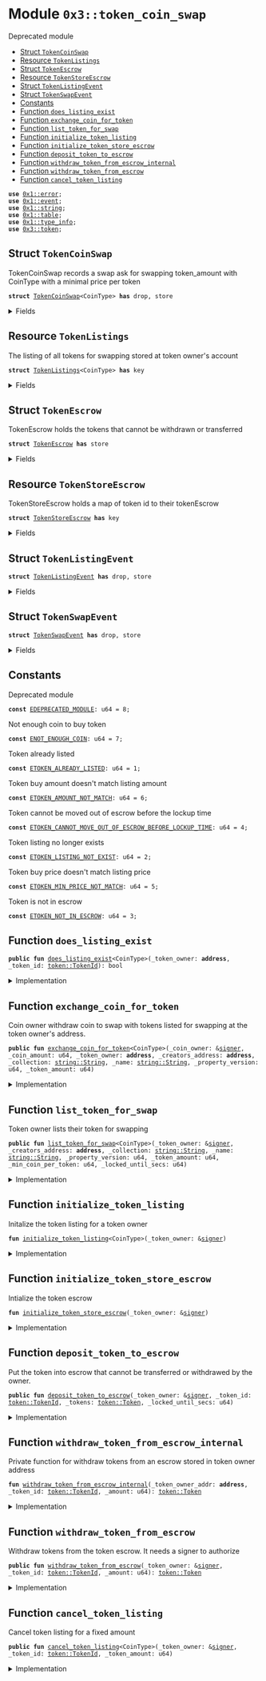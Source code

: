 
<a name="0x3_token_coin_swap"></a>

# Module `0x3::token_coin_swap`

Deprecated module


-  [Struct `TokenCoinSwap`](#0x3_token_coin_swap_TokenCoinSwap)
-  [Resource `TokenListings`](#0x3_token_coin_swap_TokenListings)
-  [Struct `TokenEscrow`](#0x3_token_coin_swap_TokenEscrow)
-  [Resource `TokenStoreEscrow`](#0x3_token_coin_swap_TokenStoreEscrow)
-  [Struct `TokenListingEvent`](#0x3_token_coin_swap_TokenListingEvent)
-  [Struct `TokenSwapEvent`](#0x3_token_coin_swap_TokenSwapEvent)
-  [Constants](#@Constants_0)
-  [Function `does_listing_exist`](#0x3_token_coin_swap_does_listing_exist)
-  [Function `exchange_coin_for_token`](#0x3_token_coin_swap_exchange_coin_for_token)
-  [Function `list_token_for_swap`](#0x3_token_coin_swap_list_token_for_swap)
-  [Function `initialize_token_listing`](#0x3_token_coin_swap_initialize_token_listing)
-  [Function `initialize_token_store_escrow`](#0x3_token_coin_swap_initialize_token_store_escrow)
-  [Function `deposit_token_to_escrow`](#0x3_token_coin_swap_deposit_token_to_escrow)
-  [Function `withdraw_token_from_escrow_internal`](#0x3_token_coin_swap_withdraw_token_from_escrow_internal)
-  [Function `withdraw_token_from_escrow`](#0x3_token_coin_swap_withdraw_token_from_escrow)
-  [Function `cancel_token_listing`](#0x3_token_coin_swap_cancel_token_listing)


<pre><code><b>use</b> <a href="../../aptos-framework/../aptos-stdlib/../move-stdlib/doc/error.md#0x1_error">0x1::error</a>;
<b>use</b> <a href="../../aptos-framework/doc/event.md#0x1_event">0x1::event</a>;
<b>use</b> <a href="../../aptos-framework/../aptos-stdlib/../move-stdlib/doc/string.md#0x1_string">0x1::string</a>;
<b>use</b> <a href="../../aptos-framework/../aptos-stdlib/doc/table.md#0x1_table">0x1::table</a>;
<b>use</b> <a href="../../aptos-framework/../aptos-stdlib/doc/type_info.md#0x1_type_info">0x1::type_info</a>;
<b>use</b> <a href="token.md#0x3_token">0x3::token</a>;
</code></pre>



<a name="0x3_token_coin_swap_TokenCoinSwap"></a>

## Struct `TokenCoinSwap`

TokenCoinSwap records a swap ask for swapping token_amount with CoinType with a minimal price per token


<pre><code><b>struct</b> <a href="token_coin_swap.md#0x3_token_coin_swap_TokenCoinSwap">TokenCoinSwap</a>&lt;CoinType&gt; <b>has</b> drop, store
</code></pre>



<details>
<summary>Fields</summary>


<dl>
<dt>
<code>token_amount: u64</code>
</dt>
<dd>

</dd>
<dt>
<code>min_price_per_token: u64</code>
</dt>
<dd>

</dd>
</dl>


</details>

<a name="0x3_token_coin_swap_TokenListings"></a>

## Resource `TokenListings`

The listing of all tokens for swapping stored at token owner's account


<pre><code><b>struct</b> <a href="token_coin_swap.md#0x3_token_coin_swap_TokenListings">TokenListings</a>&lt;CoinType&gt; <b>has</b> key
</code></pre>



<details>
<summary>Fields</summary>


<dl>
<dt>
<code>listings: <a href="../../aptos-framework/../aptos-stdlib/doc/table.md#0x1_table_Table">table::Table</a>&lt;<a href="token.md#0x3_token_TokenId">token::TokenId</a>, <a href="token_coin_swap.md#0x3_token_coin_swap_TokenCoinSwap">token_coin_swap::TokenCoinSwap</a>&lt;CoinType&gt;&gt;</code>
</dt>
<dd>

</dd>
<dt>
<code>listing_events: <a href="../../aptos-framework/doc/event.md#0x1_event_EventHandle">event::EventHandle</a>&lt;<a href="token_coin_swap.md#0x3_token_coin_swap_TokenListingEvent">token_coin_swap::TokenListingEvent</a>&gt;</code>
</dt>
<dd>

</dd>
<dt>
<code>swap_events: <a href="../../aptos-framework/doc/event.md#0x1_event_EventHandle">event::EventHandle</a>&lt;<a href="token_coin_swap.md#0x3_token_coin_swap_TokenSwapEvent">token_coin_swap::TokenSwapEvent</a>&gt;</code>
</dt>
<dd>

</dd>
</dl>


</details>

<a name="0x3_token_coin_swap_TokenEscrow"></a>

## Struct `TokenEscrow`

TokenEscrow holds the tokens that cannot be withdrawn or transferred


<pre><code><b>struct</b> <a href="token_coin_swap.md#0x3_token_coin_swap_TokenEscrow">TokenEscrow</a> <b>has</b> store
</code></pre>



<details>
<summary>Fields</summary>


<dl>
<dt>
<code><a href="token.md#0x3_token">token</a>: <a href="token.md#0x3_token_Token">token::Token</a></code>
</dt>
<dd>

</dd>
<dt>
<code>locked_until_secs: u64</code>
</dt>
<dd>

</dd>
</dl>


</details>

<a name="0x3_token_coin_swap_TokenStoreEscrow"></a>

## Resource `TokenStoreEscrow`

TokenStoreEscrow holds a map of token id to their tokenEscrow


<pre><code><b>struct</b> <a href="token_coin_swap.md#0x3_token_coin_swap_TokenStoreEscrow">TokenStoreEscrow</a> <b>has</b> key
</code></pre>



<details>
<summary>Fields</summary>


<dl>
<dt>
<code>token_escrows: <a href="../../aptos-framework/../aptos-stdlib/doc/table.md#0x1_table_Table">table::Table</a>&lt;<a href="token.md#0x3_token_TokenId">token::TokenId</a>, <a href="token_coin_swap.md#0x3_token_coin_swap_TokenEscrow">token_coin_swap::TokenEscrow</a>&gt;</code>
</dt>
<dd>

</dd>
</dl>


</details>

<a name="0x3_token_coin_swap_TokenListingEvent"></a>

## Struct `TokenListingEvent`



<pre><code><b>struct</b> <a href="token_coin_swap.md#0x3_token_coin_swap_TokenListingEvent">TokenListingEvent</a> <b>has</b> drop, store
</code></pre>



<details>
<summary>Fields</summary>


<dl>
<dt>
<code>token_id: <a href="token.md#0x3_token_TokenId">token::TokenId</a></code>
</dt>
<dd>

</dd>
<dt>
<code>amount: u64</code>
</dt>
<dd>

</dd>
<dt>
<code>min_price: u64</code>
</dt>
<dd>

</dd>
<dt>
<code>locked_until_secs: u64</code>
</dt>
<dd>

</dd>
<dt>
<code>coin_type_info: <a href="../../aptos-framework/../aptos-stdlib/doc/type_info.md#0x1_type_info_TypeInfo">type_info::TypeInfo</a></code>
</dt>
<dd>

</dd>
</dl>


</details>

<a name="0x3_token_coin_swap_TokenSwapEvent"></a>

## Struct `TokenSwapEvent`



<pre><code><b>struct</b> <a href="token_coin_swap.md#0x3_token_coin_swap_TokenSwapEvent">TokenSwapEvent</a> <b>has</b> drop, store
</code></pre>



<details>
<summary>Fields</summary>


<dl>
<dt>
<code>token_id: <a href="token.md#0x3_token_TokenId">token::TokenId</a></code>
</dt>
<dd>

</dd>
<dt>
<code>token_buyer: <b>address</b></code>
</dt>
<dd>

</dd>
<dt>
<code>token_amount: u64</code>
</dt>
<dd>

</dd>
<dt>
<code>coin_amount: u64</code>
</dt>
<dd>

</dd>
<dt>
<code>coin_type_info: <a href="../../aptos-framework/../aptos-stdlib/doc/type_info.md#0x1_type_info_TypeInfo">type_info::TypeInfo</a></code>
</dt>
<dd>

</dd>
</dl>


</details>

<a name="@Constants_0"></a>

## Constants


<a name="0x3_token_coin_swap_EDEPRECATED_MODULE"></a>

Deprecated module


<pre><code><b>const</b> <a href="token_coin_swap.md#0x3_token_coin_swap_EDEPRECATED_MODULE">EDEPRECATED_MODULE</a>: u64 = 8;
</code></pre>



<a name="0x3_token_coin_swap_ENOT_ENOUGH_COIN"></a>

Not enough coin to buy token


<pre><code><b>const</b> <a href="token_coin_swap.md#0x3_token_coin_swap_ENOT_ENOUGH_COIN">ENOT_ENOUGH_COIN</a>: u64 = 7;
</code></pre>



<a name="0x3_token_coin_swap_ETOKEN_ALREADY_LISTED"></a>

Token already listed


<pre><code><b>const</b> <a href="token_coin_swap.md#0x3_token_coin_swap_ETOKEN_ALREADY_LISTED">ETOKEN_ALREADY_LISTED</a>: u64 = 1;
</code></pre>



<a name="0x3_token_coin_swap_ETOKEN_AMOUNT_NOT_MATCH"></a>

Token buy amount doesn't match listing amount


<pre><code><b>const</b> <a href="token_coin_swap.md#0x3_token_coin_swap_ETOKEN_AMOUNT_NOT_MATCH">ETOKEN_AMOUNT_NOT_MATCH</a>: u64 = 6;
</code></pre>



<a name="0x3_token_coin_swap_ETOKEN_CANNOT_MOVE_OUT_OF_ESCROW_BEFORE_LOCKUP_TIME"></a>

Token cannot be moved out of escrow before the lockup time


<pre><code><b>const</b> <a href="token_coin_swap.md#0x3_token_coin_swap_ETOKEN_CANNOT_MOVE_OUT_OF_ESCROW_BEFORE_LOCKUP_TIME">ETOKEN_CANNOT_MOVE_OUT_OF_ESCROW_BEFORE_LOCKUP_TIME</a>: u64 = 4;
</code></pre>



<a name="0x3_token_coin_swap_ETOKEN_LISTING_NOT_EXIST"></a>

Token listing no longer exists


<pre><code><b>const</b> <a href="token_coin_swap.md#0x3_token_coin_swap_ETOKEN_LISTING_NOT_EXIST">ETOKEN_LISTING_NOT_EXIST</a>: u64 = 2;
</code></pre>



<a name="0x3_token_coin_swap_ETOKEN_MIN_PRICE_NOT_MATCH"></a>

Token buy price doesn't match listing price


<pre><code><b>const</b> <a href="token_coin_swap.md#0x3_token_coin_swap_ETOKEN_MIN_PRICE_NOT_MATCH">ETOKEN_MIN_PRICE_NOT_MATCH</a>: u64 = 5;
</code></pre>



<a name="0x3_token_coin_swap_ETOKEN_NOT_IN_ESCROW"></a>

Token is not in escrow


<pre><code><b>const</b> <a href="token_coin_swap.md#0x3_token_coin_swap_ETOKEN_NOT_IN_ESCROW">ETOKEN_NOT_IN_ESCROW</a>: u64 = 3;
</code></pre>



<a name="0x3_token_coin_swap_does_listing_exist"></a>

## Function `does_listing_exist`



<pre><code><b>public</b> <b>fun</b> <a href="token_coin_swap.md#0x3_token_coin_swap_does_listing_exist">does_listing_exist</a>&lt;CoinType&gt;(_token_owner: <b>address</b>, _token_id: <a href="token.md#0x3_token_TokenId">token::TokenId</a>): bool
</code></pre>



<details>
<summary>Implementation</summary>


<pre><code><b>public</b> <b>fun</b> <a href="token_coin_swap.md#0x3_token_coin_swap_does_listing_exist">does_listing_exist</a>&lt;CoinType&gt;(
    _token_owner: <b>address</b>,
    _token_id: TokenId
): bool {
    <b>abort</b> <a href="../../aptos-framework/../aptos-stdlib/../move-stdlib/doc/error.md#0x1_error_invalid_argument">error::invalid_argument</a>(<a href="token_coin_swap.md#0x3_token_coin_swap_EDEPRECATED_MODULE">EDEPRECATED_MODULE</a>)
}
</code></pre>



</details>

<a name="0x3_token_coin_swap_exchange_coin_for_token"></a>

## Function `exchange_coin_for_token`

Coin owner withdraw coin to swap with tokens listed for swapping at the token owner's address.


<pre><code><b>public</b> <b>fun</b> <a href="token_coin_swap.md#0x3_token_coin_swap_exchange_coin_for_token">exchange_coin_for_token</a>&lt;CoinType&gt;(_coin_owner: &<a href="../../aptos-framework/../aptos-stdlib/../move-stdlib/doc/signer.md#0x1_signer">signer</a>, _coin_amount: u64, _token_owner: <b>address</b>, _creators_address: <b>address</b>, _collection: <a href="../../aptos-framework/../aptos-stdlib/../move-stdlib/doc/string.md#0x1_string_String">string::String</a>, _name: <a href="../../aptos-framework/../aptos-stdlib/../move-stdlib/doc/string.md#0x1_string_String">string::String</a>, _property_version: u64, _token_amount: u64)
</code></pre>



<details>
<summary>Implementation</summary>


<pre><code><b>public</b> <b>fun</b> <a href="token_coin_swap.md#0x3_token_coin_swap_exchange_coin_for_token">exchange_coin_for_token</a>&lt;CoinType&gt;(
    _coin_owner: &<a href="../../aptos-framework/../aptos-stdlib/../move-stdlib/doc/signer.md#0x1_signer">signer</a>,
    _coin_amount: u64,
    _token_owner: <b>address</b>,
    _creators_address: <b>address</b>,
    _collection: String,
    _name: String,
    _property_version: u64,
    _token_amount: u64,
) {
    <b>abort</b> <a href="../../aptos-framework/../aptos-stdlib/../move-stdlib/doc/error.md#0x1_error_invalid_argument">error::invalid_argument</a>(<a href="token_coin_swap.md#0x3_token_coin_swap_EDEPRECATED_MODULE">EDEPRECATED_MODULE</a>)
}
</code></pre>



</details>

<a name="0x3_token_coin_swap_list_token_for_swap"></a>

## Function `list_token_for_swap`

Token owner lists their token for swapping


<pre><code><b>public</b> <b>fun</b> <a href="token_coin_swap.md#0x3_token_coin_swap_list_token_for_swap">list_token_for_swap</a>&lt;CoinType&gt;(_token_owner: &<a href="../../aptos-framework/../aptos-stdlib/../move-stdlib/doc/signer.md#0x1_signer">signer</a>, _creators_address: <b>address</b>, _collection: <a href="../../aptos-framework/../aptos-stdlib/../move-stdlib/doc/string.md#0x1_string_String">string::String</a>, _name: <a href="../../aptos-framework/../aptos-stdlib/../move-stdlib/doc/string.md#0x1_string_String">string::String</a>, _property_version: u64, _token_amount: u64, _min_coin_per_token: u64, _locked_until_secs: u64)
</code></pre>



<details>
<summary>Implementation</summary>


<pre><code><b>public</b> entry <b>fun</b> <a href="token_coin_swap.md#0x3_token_coin_swap_list_token_for_swap">list_token_for_swap</a>&lt;CoinType&gt;(
    _token_owner: &<a href="../../aptos-framework/../aptos-stdlib/../move-stdlib/doc/signer.md#0x1_signer">signer</a>,
    _creators_address: <b>address</b>,
    _collection: String,
    _name: String,
    _property_version: u64,
    _token_amount: u64,
    _min_coin_per_token: u64,
    _locked_until_secs: u64
) {
    <b>abort</b> <a href="../../aptos-framework/../aptos-stdlib/../move-stdlib/doc/error.md#0x1_error_invalid_argument">error::invalid_argument</a>(<a href="token_coin_swap.md#0x3_token_coin_swap_EDEPRECATED_MODULE">EDEPRECATED_MODULE</a>)
}
</code></pre>



</details>

<a name="0x3_token_coin_swap_initialize_token_listing"></a>

## Function `initialize_token_listing`

Initalize the token listing for a token owner


<pre><code><b>fun</b> <a href="token_coin_swap.md#0x3_token_coin_swap_initialize_token_listing">initialize_token_listing</a>&lt;CoinType&gt;(_token_owner: &<a href="../../aptos-framework/../aptos-stdlib/../move-stdlib/doc/signer.md#0x1_signer">signer</a>)
</code></pre>



<details>
<summary>Implementation</summary>


<pre><code><b>fun</b> <a href="token_coin_swap.md#0x3_token_coin_swap_initialize_token_listing">initialize_token_listing</a>&lt;CoinType&gt;(_token_owner: &<a href="../../aptos-framework/../aptos-stdlib/../move-stdlib/doc/signer.md#0x1_signer">signer</a>) {
    <b>abort</b> <a href="../../aptos-framework/../aptos-stdlib/../move-stdlib/doc/error.md#0x1_error_invalid_argument">error::invalid_argument</a>(<a href="token_coin_swap.md#0x3_token_coin_swap_EDEPRECATED_MODULE">EDEPRECATED_MODULE</a>)
}
</code></pre>



</details>

<a name="0x3_token_coin_swap_initialize_token_store_escrow"></a>

## Function `initialize_token_store_escrow`

Intialize the token escrow


<pre><code><b>fun</b> <a href="token_coin_swap.md#0x3_token_coin_swap_initialize_token_store_escrow">initialize_token_store_escrow</a>(_token_owner: &<a href="../../aptos-framework/../aptos-stdlib/../move-stdlib/doc/signer.md#0x1_signer">signer</a>)
</code></pre>



<details>
<summary>Implementation</summary>


<pre><code><b>fun</b> <a href="token_coin_swap.md#0x3_token_coin_swap_initialize_token_store_escrow">initialize_token_store_escrow</a>(_token_owner: &<a href="../../aptos-framework/../aptos-stdlib/../move-stdlib/doc/signer.md#0x1_signer">signer</a>) {
    <b>abort</b> <a href="../../aptos-framework/../aptos-stdlib/../move-stdlib/doc/error.md#0x1_error_invalid_argument">error::invalid_argument</a>(<a href="token_coin_swap.md#0x3_token_coin_swap_EDEPRECATED_MODULE">EDEPRECATED_MODULE</a>)
}
</code></pre>



</details>

<a name="0x3_token_coin_swap_deposit_token_to_escrow"></a>

## Function `deposit_token_to_escrow`

Put the token into escrow that cannot be transferred or withdrawed by the owner.


<pre><code><b>public</b> <b>fun</b> <a href="token_coin_swap.md#0x3_token_coin_swap_deposit_token_to_escrow">deposit_token_to_escrow</a>(_token_owner: &<a href="../../aptos-framework/../aptos-stdlib/../move-stdlib/doc/signer.md#0x1_signer">signer</a>, _token_id: <a href="token.md#0x3_token_TokenId">token::TokenId</a>, _tokens: <a href="token.md#0x3_token_Token">token::Token</a>, _locked_until_secs: u64)
</code></pre>



<details>
<summary>Implementation</summary>


<pre><code><b>public</b> <b>fun</b> <a href="token_coin_swap.md#0x3_token_coin_swap_deposit_token_to_escrow">deposit_token_to_escrow</a>(
    _token_owner: &<a href="../../aptos-framework/../aptos-stdlib/../move-stdlib/doc/signer.md#0x1_signer">signer</a>,
    _token_id: TokenId,
    _tokens: Token,
    _locked_until_secs: u64
) {
    <b>abort</b> <a href="../../aptos-framework/../aptos-stdlib/../move-stdlib/doc/error.md#0x1_error_invalid_argument">error::invalid_argument</a>(<a href="token_coin_swap.md#0x3_token_coin_swap_EDEPRECATED_MODULE">EDEPRECATED_MODULE</a>)
}
</code></pre>



</details>

<a name="0x3_token_coin_swap_withdraw_token_from_escrow_internal"></a>

## Function `withdraw_token_from_escrow_internal`

Private function for withdraw tokens from an escrow stored in token owner address


<pre><code><b>fun</b> <a href="token_coin_swap.md#0x3_token_coin_swap_withdraw_token_from_escrow_internal">withdraw_token_from_escrow_internal</a>(_token_owner_addr: <b>address</b>, _token_id: <a href="token.md#0x3_token_TokenId">token::TokenId</a>, _amount: u64): <a href="token.md#0x3_token_Token">token::Token</a>
</code></pre>



<details>
<summary>Implementation</summary>


<pre><code><b>fun</b> <a href="token_coin_swap.md#0x3_token_coin_swap_withdraw_token_from_escrow_internal">withdraw_token_from_escrow_internal</a>(
    _token_owner_addr: <b>address</b>,
    _token_id: TokenId,
    _amount: u64
): Token {
    <b>abort</b> <a href="../../aptos-framework/../aptos-stdlib/../move-stdlib/doc/error.md#0x1_error_invalid_argument">error::invalid_argument</a>(<a href="token_coin_swap.md#0x3_token_coin_swap_EDEPRECATED_MODULE">EDEPRECATED_MODULE</a>)
}
</code></pre>



</details>

<a name="0x3_token_coin_swap_withdraw_token_from_escrow"></a>

## Function `withdraw_token_from_escrow`

Withdraw tokens from the token escrow. It needs a signer to authorize


<pre><code><b>public</b> <b>fun</b> <a href="token_coin_swap.md#0x3_token_coin_swap_withdraw_token_from_escrow">withdraw_token_from_escrow</a>(_token_owner: &<a href="../../aptos-framework/../aptos-stdlib/../move-stdlib/doc/signer.md#0x1_signer">signer</a>, _token_id: <a href="token.md#0x3_token_TokenId">token::TokenId</a>, _amount: u64): <a href="token.md#0x3_token_Token">token::Token</a>
</code></pre>



<details>
<summary>Implementation</summary>


<pre><code><b>public</b> <b>fun</b> <a href="token_coin_swap.md#0x3_token_coin_swap_withdraw_token_from_escrow">withdraw_token_from_escrow</a>(
    _token_owner: &<a href="../../aptos-framework/../aptos-stdlib/../move-stdlib/doc/signer.md#0x1_signer">signer</a>,
    _token_id: TokenId,
    _amount: u64
): Token {
    <b>abort</b> <a href="../../aptos-framework/../aptos-stdlib/../move-stdlib/doc/error.md#0x1_error_invalid_argument">error::invalid_argument</a>(<a href="token_coin_swap.md#0x3_token_coin_swap_EDEPRECATED_MODULE">EDEPRECATED_MODULE</a>)
}
</code></pre>



</details>

<a name="0x3_token_coin_swap_cancel_token_listing"></a>

## Function `cancel_token_listing`

Cancel token listing for a fixed amount


<pre><code><b>public</b> <b>fun</b> <a href="token_coin_swap.md#0x3_token_coin_swap_cancel_token_listing">cancel_token_listing</a>&lt;CoinType&gt;(_token_owner: &<a href="../../aptos-framework/../aptos-stdlib/../move-stdlib/doc/signer.md#0x1_signer">signer</a>, _token_id: <a href="token.md#0x3_token_TokenId">token::TokenId</a>, _token_amount: u64)
</code></pre>



<details>
<summary>Implementation</summary>


<pre><code><b>public</b> <b>fun</b> <a href="token_coin_swap.md#0x3_token_coin_swap_cancel_token_listing">cancel_token_listing</a>&lt;CoinType&gt;(
    _token_owner: &<a href="../../aptos-framework/../aptos-stdlib/../move-stdlib/doc/signer.md#0x1_signer">signer</a>,
    _token_id: TokenId,
    _token_amount: u64,
) {
    <b>abort</b> <a href="../../aptos-framework/../aptos-stdlib/../move-stdlib/doc/error.md#0x1_error_invalid_argument">error::invalid_argument</a>(<a href="token_coin_swap.md#0x3_token_coin_swap_EDEPRECATED_MODULE">EDEPRECATED_MODULE</a>)
}
</code></pre>



</details>


[move-book]: https://move-language.github.io/move/introduction.html
